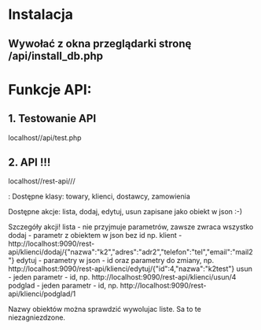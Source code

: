 # Instalacja
## Wywołać z okna przeglądarki stronę /api/install_db.php

# Funkcje API:

## 1. Testowanie API
localhost/<nazwa-projektu>/api/test.php

## 2. API !!!
localhost/<nazwa-projektu>/rest-api/<nazwa-klasy>/<nazwa-akcji>/<dodatkowe-parametry>

<nazwa-klasy> :
Dostępne klasy: towary, klienci, dostawcy, zamowienia

<nazwa-akcji>
Dostępne akcje: lista, dodaj, edytuj, usun

<dodatkowe-parametry>
zapisane jako obiekt w json :-)

Szczegóły akcji!
lista - nie przyjmuje parametrów, zawsze zwraca wszystko
dodaj - parametr z obiektem w json bez id np. klient - http://localhost:9090/rest-api/klienci/dodaj/{"nazwa":"k2","adres":"adr2","telefon":"tel","email":"mail2"}
edytuj - parametry w json - id oraz parametry do zmiany, np. http://localhost:9090/rest-api/klienci/edytuj/{"id":4,"nazwa":"k2test"}
usun - jeden parametr - id, np. http://localhost:9090/rest-api/klienci/usun/4
podglad - jeden parametr - id, np. http://localhost:9090/rest-api/klienci/podglad/1

Nazwy obiektów można sprawdzić wywolujac liste. Sa to te niezagniezdzone.